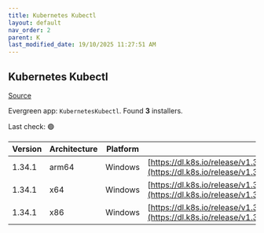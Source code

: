 ```yaml
---
title: Kubernetes Kubectl
layout: default
nav_order: 2
parent: K
last_modified_date: 19/10/2025 11:27:51 AM
---
```


## Kubernetes Kubectl

[Source](https://kubernetes.io/)

Evergreen app: `KubernetesKubectl`. Found **3** installers.

Last check: 🟢

| Version | Architecture | Platform | URI                                                                                                                                |
| ------- | ------------ | -------- | ---------------------------------------------------------------------------------------------------------------------------------- |
| 1.34.1  | arm64        | Windows  | [https://dl.k8s.io/release/v1.34.1/bin/windows/arm64/kubectl.exe](https://dl.k8s.io/release/v1.34.1/bin/windows/arm64/kubectl.exe) |
| 1.34.1  | x64          | Windows  | [https://dl.k8s.io/release/v1.34.1/bin/windows/amd64/kubectl.exe](https://dl.k8s.io/release/v1.34.1/bin/windows/amd64/kubectl.exe) |
| 1.34.1  | x86          | Windows  | [https://dl.k8s.io/release/v1.34.1/bin/windows/386/kubectl.exe](https://dl.k8s.io/release/v1.34.1/bin/windows/386/kubectl.exe)     |
